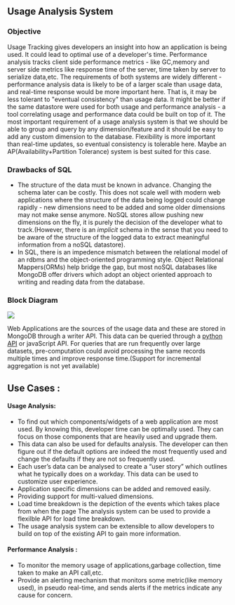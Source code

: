 ## Usage Analysis System 
### Objective
Usage Tracking gives developers an insight into how an application is being used. It could lead to optimal use of a developer's time. Performance analysis tracks client side performance metrics - like GC,memory and server side metrics like response time of the server, time taken by server to serialize data,etc. The requirements of both systems are widely different - performance analysis data is likely to be of a larger scale than usage data, and real-time response would be more important here. That is, it may be less tolerant to "eventual consistency" than usage data. It might be better if the same datastore were used for both usage and performance analysis - a tool correlating usage and performance data could be built on top of it. The most important requirement of a usage analysis system is that we should be able to group and query by any dimension/feature and it should be easy to add any custom dimension to the database. Flexibility is more important than real-time updates, so eventual consistency is tolerable here. Maybe an AP(Availability+Partition Tolerance) system is best suited for this case.

### Drawbacks of SQL 
* The structure of the data must be known in advance. Changing the schema later can be costly. This does not scale well with modern web applications where the structure of the data being logged could change rapidly - new dimensions need to be added and some older dimensions may not make sense anymore. NoSQL stores allow pushing new dimensions on the fly, it is purely the decision of the developer what to track.(However, there is an _implicit_ schema in the sense that you need to be aware of the structure of the logged data to extract meaningful information from a noSQL datastore). 
* In SQL, there is an impedence mismatch between the relational model of an rdbms and the object-oriented programming style. Object Relational Mappers(ORMs) help bridge the gap, but most noSQL databases like MongoDB offer drivers which adopt an object oriented approach to writing and reading data from the database.

### Block Diagram
![](http://s3.postimg.org/5suef4nnn/block_diagram_1.png)

Web Applications are the sources of the usage data and these are stored in MongoDB through a writer API. This data can be queried through a [python API]() or javaScript API. For queries that are run frequently over large datasets, pre-computation could avoid processing the same records multiple times and improve response time.(Support for incremental aggregation is not yet available)


## Use Cases : 
#### Usage Analysis:
* To find out which components/widgets of a web application are most used. By knowing this, developer time can be optimally used. They can focus on  those components that are heavily used and upgrade them.
* This data can also be used for defaults analysis. The developer can then figure out if the default options are indeed the most frequently used and change the defaults if they are not so frequently used.
* Each user’s data can be analysed to create a “user story” which outlines what he typically does on a workday. This data can be used to customize user experience.
* Application specific dimensions can be added and removed easily.
* Providing support for multi-valued dimensions.
* Load time breakdown is the depiction of the events which takes place from when the page The analysis system can be used to provide a flexilble API for load time breakdown.
* The usage analysis system can be extensible to allow developers to build on top of the existing API to gain more information.

#### Performance Analysis :

* To monitor the memory usage of applications,garbage collection, time taken to make an API call,etc.
* Provide an alerting mechanism that monitors some metric(like memory used), in pseudo real-time, and sends alerts if the metrics indicate any cause for concern.
